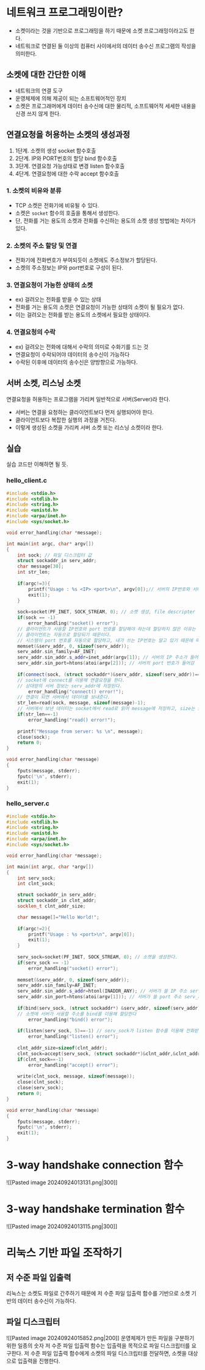 # 네트워크 프로그래밍이란?
- 소켓이라는 것을 기반으로 프로그래밍을 하기 때문에 소켓 프로그래밍이라고도 한다.
- 네트워크로 연결된 둘 이상의 컴퓨터 사이에서의 데이터 송수신 프로그램의 작성을 의미한다.
## 소켓에 대한 간단한 이해
- 네트워크의 연결 도구
- 운영체제에 의해 제공이 되는 소프트웨어적인 장치
- 소켓은 프로그래머에게 데이터 송수신에 대한 물리적, 소프트웨어적 세세한 내용을 신경 쓰지 않게 한다.
## 연결요청을 허용하는 소켓의 생성과정
1. 1단계. 소켓의 생성 socket 함수호출
2. 2단계. IP와 PORT번호의 할당 bind 함수호출
3. 3단계. 연결요청 가능상태로 변경 listen 함수호출
4. 4단계. 연결요청에 대한 수락 accept 함수호출
### 1. 소켓의 비유와 분류
- TCP 소켓은 전화기에 비유될 수 있다.
- 소켓은 `socket` 함수의 호출을 통해서 생성한다.
- 단, 전화를 거는 용도의 소켓과 전화를 수신하는 용도의 소켓 생성 방법에는 차이가 있다.
### 2. 소켓의 주소 할당 및 연결
- 전화기에 전화번호가 부여되듯이 소켓에도 주소정보가 할당된다.
- 소켓의 주소정보는 IP와 port번호로 구성이 된다.
### 3. 연결요청이 가능한 상태의 소켓
- ex) 걸려오는 전화를 받을 수 있는 상태
- 전화를 거는 용도의 소켓은 연결요청이 가능한 상태의 소켓이 될 필요가 없다.
- 이는 걸려오는 전화를 받는 용도의 소켓에서 필요한 상태이다.
### 4. 연결요청의 수락
- ex) 걸려오는 전화에 대해서 수락의 의미로 수화기를 드는 것
- 연결요청이 수락되어야 데이터의 송수신이 가능하다
- 수락된 이후에 데이터의 송수신은 양방향으로 가능하다.
## 서버 소켓, 리스닝 소켓
연결요청을 허용하는 프로그램을 가리켜 일반적으로 서버(Server)라 한다.
- 서버는 연결을 요청하는 클라이언트보다 먼저 실행되어야 한다.
- 클라이언트보다 복잡한 실행의 과정을 거친다.
- 이렇게 생성된 소켓을 가리켜 서버 소켓 또는 리스닝 소켓이라 한다.

## 실습
실습 코드만 이해하면 될 듯.
### hello_client.c
```cpp
#include <stdio.h>
#include <stdlib.h>
#include <string.h>
#include <unistd.h>
#include <arpa/inet.h>
#include <sys/socket.h>

void error_handling(char *message);

int main(int argc, char* argv[])
{
	int sock; // 파일 디스크립터 값 
	struct sockaddr_in serv_addr;
	char message[30];
	int str_len;
	
	if(argc!=3){
		printf("Usage : %s <IP> <port>\n", argv[0]);// 서버의 IP번호와 서버의 port 번호
		exit(1);
	}
	
	sock=socket(PF_INET, SOCK_STREAM, 0); // 소켓 생성, file descripter 반환
	if(sock == -1)
		error_handling("socket() error");
	// 클라이언트가 사용할 IP번호와 port 번호를 할당해야 하는데 할당하지 않은 이유는
	// 클라이언트는 자동으로 할당되기 때문이다.
	// 시스템이 port 번호를 자동으로 할당하고, 내가 쓰는 IP번호는 알고 있기 때문에 따로 bind 해주지 않아도 된다.
	memset(&serv_addr, 0, sizeof(serv_addr));
	serv_addr.sin_family=AF_INET;
	serv_addr.sin_addr.s_addr=inet_addr(argv[1]); // 서버의 IP 주소가 들어감
	serv_addr.sin_port=htons(atoi(argv[2])); // 서버의 port 번호가 들어감
		
	if(connect(sock, (struct sockaddr*)&serv_addr, sizeof(serv_addr))==-1)
	// socket에 connect를 이용해 연결요청을 한다. 
	// 상대방의 서버 정보는 serv_addr에 저장된다.
		error_handling("connect() error!");
	// 연결이 되면 서버에서 데이터를 보내준다.
	str_len=read(sock, message, sizeof(message)-1); 
	// 서버에서 보낸 데이터는 socket에서 read로 읽어 message에 저장하고, size는 str_len에 저장한다.
	if(str_len==-1)
		error_handling("read() error!");
	
	printf("Message from server: %s \n", message);  
	close(sock);
	return 0;
}

void error_handling(char *message)
{
	fputs(message, stderr);
	fputc('\n', stderr);
	exit(1);
}

```

### hello_server.c
```cpp
#include <stdio.h>
#include <stdlib.h>
#include <string.h>
#include <unistd.h>
#include <arpa/inet.h>
#include <sys/socket.h>

void error_handling(char *message);

int main(int argc, char *argv[])
{
	int serv_sock;
	int clnt_sock;

	struct sockaddr_in serv_addr;
	struct sockaddr_in clnt_addr;
	socklen_t clnt_addr_size;

	char message[]="Hello World!";
	
	if(argc!=2){
		printf("Usage : %s <port>\n", argv[0]);
		exit(1);
	}
	
	serv_sock=socket(PF_INET, SOCK_STREAM, 0); // 소켓을 생성한다.
	if(serv_sock == -1)
		error_handling("socket() error");
	
	memset(&serv_addr, 0, sizeof(serv_addr));
	serv_addr.sin_family=AF_INET;
	serv_addr.sin_addr.s_addr=htonl(INADDR_ANY); // 서버가 쓸 IP 주소 serv_addr 구조체에 저장
	serv_addr.sin_port=htons(atoi(argv[1])); // 서버가 쓸 port 주소 serv_addr 구조체에 저장
	
	if(bind(serv_sock, (struct sockaddr*) &serv_addr, sizeof(serv_addr))==-1)
	// 소켓에 서버가 사용할 주소를 bind를 이용해 할당한다
		error_handling("bind() error"); 
	
	if(listen(serv_sock, 5)==-1) // serv_sock가 listen 함수를 이용해 전화받을 수 있는 상태로 바뀐다. (일반 소켓이 서버 소켓으로 바뀐다.)
		error_handling("listen() error");
	
	clnt_addr_size=sizeof(clnt_addr);  
	clnt_sock=accept(serv_sock, (struct sockaddr*)&clnt_addr,&clnt_addr_size); // 전화를 받는 함수, 상대방에 대한 정보는 clnt_addr에 저장하고 clnt_sock에 저장한다.
	if(clnt_sock==-1)
		error_handling("accept() error");  
	
	write(clnt_sock, message, sizeof(message));
	close(clnt_sock);	
	close(serv_sock);
	return 0;
}

void error_handling(char *message)
{
	fputs(message, stderr);
	fputc('\n', stderr);
	exit(1);
}

```

# 3-way handshake connection 함수
![[Pasted image 20240924013131.png|300]]
# 3-way handshake termination 함수
![[Pasted image 20240924013115.png|300]]
# 리눅스 기반 파일 조작하기
## 저 수준 파일 입출력
리눅스는 소켓도 파일로 간주하기 때문에 저 수준 파일 입출력 함수를 기반으로 소켓 기반의 데이터 송수신이 가능하다.

## 파일 디스크립터
![[Pasted image 20240924015852.png|200]]
운영체제가 만든 파일을 구분하기 위한 일종의 숫자
저 수준 파일 입출력 함수는 입출력을 목적으로 파일 디스크립터를 요구한다.
저 수준 파일 입출력 함수에게 소켓의 파일 디스크립터를 전달하면, 소켓을 대상으로 입출력을 진행한다.
